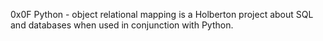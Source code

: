 0x0F Python - object relational mapping is a Holberton project about SQL and databases when used in conjunction with Python.
